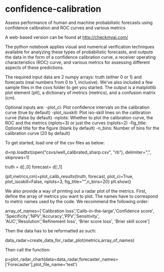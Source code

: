 # confidence-calibration
Assess performance of human and machine probabilistic forecasts using confidence calibration and ROC curves and various metrics

A web-based version can be found at http://checkmyai.com/ 

The python notebook applies visual and numerical verification techniques available for analyzing these types of 
probabilistic forecasts, and outputs the data in the form of a confidence calibration curve, a receiver operating
characteristics (ROC) curve, and various metrics for assessing different aspects of these predictions. 

The required input data are 2 numpy arrays: truth (either 0 or 1) and forecasts (real numbers from 0 to 1, inclusive). 
We've also included a few sample files in the csvs folder to get you started. The output is a matplotlib plot element
(plt), a dictionary of metrics (metrics), and a confusion matrix (cm).

Optional inputs are:
-plot_ci: Plot confidence intervals on the calibration curve (true by default)
-plot_isoskill: Plot iso-skill lines on the calibration curve (false by default)
-nplots: Whether to plot the calibration curve, the ROC and the metrics (nplots=3) or just the curves (nplots=2)
-fig_title: Optional title for the figure (blank by default)
-n_bins: Number of bins for the calibration curve (20 by default)


To get started, load one of the csv files as below:

d=np.loadtxt(open("csvs/well_calibrated_sharp.csv", "rb"), delimiter=",", skiprows=1)

truth = d[:,0]
forecast= d[:,1]

(plt,metrics,cm)=plot_calib_results(truth, forecast, plot_ci=True, plot_isoskill=False, nplots=3, fig_title="",n_bins=20)
plt.show()

We also provide a way of printing out a radar plot of the metrics. First, define the array of metrics
you want to plot. The names have to correspond to metric names used by the code. We recommend the 
following order:

array_of_names=['Calibration loss','Calib-in-the-large','Confidence score',
                'Specificity','NPV','Accuracy','PPV','Sensitivity',
                'AUC','Resolution','Refinement loss',
                'Brier score loss', 'Brier skill score']


Then the data has to be reformatted as such:

data_radar=create_data_for_radar_plot(metrics,array_of_names)

Then call the function:

p=plot_radar_chart(data=data_radar,forecaster_names=['Forecaster'],plot_file_name='test')
